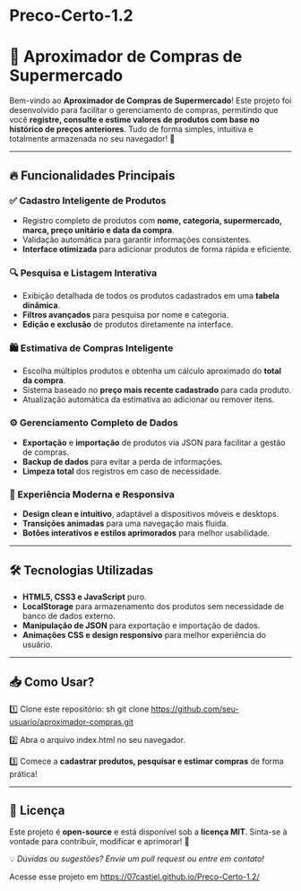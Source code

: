 # Preco-Certo-1.2
# 🛒 Aproximador de Compras de Supermercado

Bem-vindo ao **Aproximador de Compras de Supermercado**! Este projeto foi desenvolvido para facilitar o gerenciamento de compras, permitindo que você **registre, consulte e estime valores de produtos com base no histórico de preços anteriores**. Tudo de forma simples, intuitiva e totalmente armazenada no seu navegador! 🚀

---

## 🔥 Funcionalidades Principais

### ✅ Cadastro Inteligente de Produtos
- Registro completo de produtos com **nome, categoria, supermercado, marca, preço unitário e data da compra**.
- Validação automática para garantir informações consistentes.
- **Interface otimizada** para adicionar produtos de forma rápida e eficiente.

### 🔍 Pesquisa e Listagem Interativa
- Exibição detalhada de todos os produtos cadastrados em uma **tabela dinâmica**.
- **Filtros avançados** para pesquisa por nome e categoria.
- **Edição e exclusão** de produtos diretamente na interface.

### 🛍️ Estimativa de Compras Inteligente
- Escolha múltiplos produtos e obtenha um cálculo aproximado do **total da compra**.
- Sistema baseado no **preço mais recente cadastrado** para cada produto.
- Atualização automática da estimativa ao adicionar ou remover itens.

### ⚙️ Gerenciamento Completo de Dados
- **Exportação** e **importação** de produtos via JSON para facilitar a gestão de compras.
- **Backup de dados** para evitar a perda de informações.
- **Limpeza total** dos registros em caso de necessidade.

### 🎨 Experiência Moderna e Responsiva
- **Design clean e intuitivo**, adaptável a dispositivos móveis e desktops.
- **Transições animadas** para uma navegação mais fluida.
- **Botões interativos e estilos aprimorados** para melhor usabilidade.

---

## 🛠️ Tecnologias Utilizadas

- **HTML5, CSS3 e JavaScript** puro.
- **LocalStorage** para armazenamento dos produtos sem necessidade de banco de dados externo.
- **Manipulação de JSON** para exportação e importação de dados.
- **Animações CSS e design responsivo** para melhor experiência do usuário.

---

## 📥 Como Usar?

1️⃣ Clone este repositório:
sh
 git clone https://github.com/seu-usuario/aproximador-compras.git


2️⃣ Abra o arquivo index.html no seu navegador.

3️⃣ Comece a **cadastrar produtos, pesquisar e estimar compras** de forma prática!

---

## 📜 Licença

Este projeto é **open-source** e está disponível sob a **licença MIT**. Sinta-se à vontade para contribuir, modificar e aprimorar! 🌟

💡 *Dúvidas ou sugestões? Envie um pull request ou entre em contato!*

Acesse esse projeto em https://07castiel.github.io/Preco-Certo-1.2/
